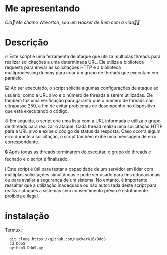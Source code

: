 # Me apresentando

*Olá👋 Me chamo Weverton, sou um Hacker de Bem com a vida👨‍💻*

# Descrição

🔥 Este script é uma ferramenta de ataque que utiliza múltiplas threads para realizar solicitações a uma determinada URL. Ele utiliza a biblioteca requests para enviar as solicitações HTTP e a biblioteca multiprocessing.dummy para criar um grupo de threads que executam em paralelo.

💻 Ao ser executado, o script solicita algumas configurações de ataque ao usuário, como a URL alvo e o número de threads a serem utilizadas. Ele também faz uma verificação para garantir que o número de threads não ultrapasse 250, a fim de evitar problemas de desempenho no dispositivo que está executando o código.

🌐 Em seguida, o script cria uma lista com a URL informada e utiliza o grupo de threads para realizar o ataque. Cada thread realiza uma solicitação HTTP para a URL alvo e exibe o código de status da resposta. Caso ocorra algum erro durante a solicitação, o script também exibe uma mensagem de erro correspondente.

🔒 Após todas as threads terminarem de executar, o grupo de threads é fechado e o script é finalizado.

ℹ️ Este script é útil para testar a capacidade de um servidor em lidar com múltiplas solicitações simultâneas e pode ser usado para fins educacionais ou para avaliar a segurança de um sistema. No entanto, é importante ressaltar que a utilização inadequada ou não autorizada deste script para realizar ataques a sistemas sem consentimento prévio é estritamente proibida e ilegal.

# instalação

<div class="blue-box">
     Termux:

      git clone https://github.com/HackerX16/DdoS
      cd DdoS
      python3 DdoS.py
   </div>


   



